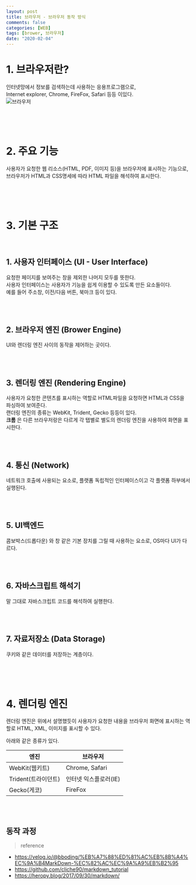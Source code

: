 ```yaml
---
layout: post
title: 브라우저 - 브라우저 동작 방식
comments: false
categories: [WEB]
tags: [brower, 브라우저]
date: "2020-02-04"
---
```


# 1. 브라우저란?

인터넷망에서 정보를 검색하는데 사용하는 응용프로그램으로,  
Internet explorer, Chrome, FireFox, Safari 등등 이있다.  
![브라우저](https://leepuu.github.io/assets/img/web/web-1/brower-1.png)

<br><br><br>

# 2. 주요 기능

사용자가 요청한 웹 리소스(HTML, PDF, 이미지 등)을 브라우저에 표시하는 기능으로,  
브라우저가 HTML과 CSS명세에 따라 HTML 파일을 해석하여 표시한다.

<br><br><br>

# 3. 기본 구조

<br>

## 1. 사용자 인터페이스 (UI - User Interface)

요청한 페이지를 보여주는 창을 제외한 나머지 모두를 뜻한다.  
사용자 인터페이스는 사용자가 기능을 쉽게 이용할 수 있도록 만든 요소들이다.  
예를 들어 주소창, 이전/다음 버튼, 북마크 등이 있다.

<br><br>

## 2. 브라우저 엔진 (Brower Engine)

UI와 렌더링 엔진 사이의 동작을 제어하는 곳이다.

<br><br>

## 3. 렌더링 엔진 (Rendering Engine)

사용자가 요청한 콘텐츠를 표시하는 역할로 HTML파일을 요청하면 HTML과 CSS을 파싱하여 보여준다.  
랜더링 엔진의 종류는 WebKit, Trident, Gecko 등등이 있다.  
 **크롬** 은 다른 브라우저랑은 다르게 각 탭별로 별도의 렌더링 엔진을 사용하여 화면을 표시한다.

<br><br>

## 4. 통신 (Network)

네트워크 호출에 사용되는 요소로, 플랫폼 독립적인 인터페이스이고 각 플랫폼 하부에서 실행된다.

<br><br>

## 5. UI백엔드

콤보박스(드롭다운) 와 창 같은 기본 장치를 그릴 때 사용하는 요소로, OS마다 UI가 다르다.

<br><br>

## 6. 자바스크립트 해석기

말 그대로 자바스크립트 코드를 해석하여 실행한다.

<br><br>

## 7. 자료저장소 (Data Storage)

쿠키와 같은 데이터를 저장하는 계층이다.

<br><br><br>

# 4. 렌더링 엔진

렌더링 엔진은 위에서 설명했듯이 사용자가 요청한 내용을 브라우저 화면에 표시하는 역할로 HTML, XML, 이미지를 표시할 수 있다.

아래와 같은 종류가 있다.

| 엔진                | 브라우저              |
| ------------------- | --------------------- |
| WebKit(웹키트)      | Chrome, Safari        |
| Trident(트라이던트) | 인터넷 익스플로러(IE) |
| Gecko(게코)         | FireFox               |

<br><br>

## 동작 과정

> <subtitle>reference</subtitle>

-   <https://velog.io/@bboding/%EB%A7%88%ED%81%AC%EB%8B%A4%EC%9A%B4MarkDown-%EC%82%AC%EC%9A%A9%EB%B2%95>
-   <https://github.com/cliche90/markdown_tutorial>
-   <https://heropy.blog/2017/09/30/markdown/>
